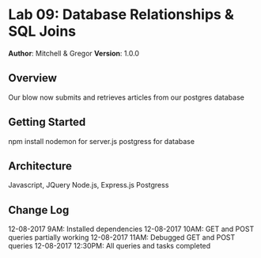 # Lab 09: Database Relationships & SQL Joins

**Author**: Mitchell & Gregor
**Version**: 1.0.0 

## Overview
Our blow now submits and retrieves articles from our postgres database

## Getting Started
<!-- What are the steps that a user must take in order to build this app on their own machine and get it running? -->
npm install
nodemon for server.js
postgress for database

## Architecture
Javascript, JQuery
Node.js, Express.js
Postgress

## Change Log
12-08-2017 9AM:     Installed dependencies
12-08-2017 10AM:    GET and POST queries partially working
12-08-2017 11AM:    Debugged GET and POST queries
12-08-2017 12:30PM:  All queries and tasks completed